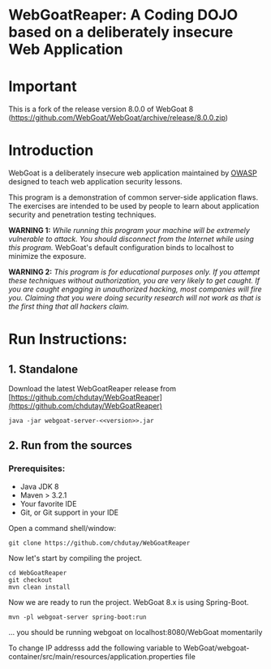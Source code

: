 # WebGoatReaper: A Coding DOJO based on a deliberately insecure Web Application

# Important

This is a fork of the release version 8.0.0 of WebGoat 8 (https://github.com/WebGoat/WebGoat/archive/release/8.0.0.zip)


# Introduction

WebGoat is a deliberately insecure web application maintained by [OWASP](http://www.owasp.org/) designed to teach web
application security lessons.

This program is a demonstration of common server-side application flaws. The
exercises are intended to be used by people to learn about application security and
penetration testing techniques.

**WARNING 1:** *While running this program your machine will be extremely
vulnerable to attack. You should disconnect from the Internet while using
this program.*  WebGoat's default configuration binds to localhost to minimize
the exposure.

**WARNING 2:** *This program is for educational purposes only. If you attempt
these techniques without authorization, you are very likely to get caught. If
you are caught engaging in unauthorized hacking, most companies will fire you.
Claiming that you were doing security research will not work as that is the
first thing that all hackers claim.*

# Run Instructions:

## 1. Standalone 

Download the latest WebGoatReaper release from [https://github.com/chdutay/WebGoatReaper](https://github.com/chdutay/WebGoatReaper)

```Shell
java -jar webgoat-server-<<version>>.jar
```


## 2. Run from the sources

### Prerequisites:

* Java JDK 8
* Maven > 3.2.1
* Your favorite IDE
* Git, or Git support in your IDE

Open a command shell/window:

```Shell
git clone https://github.com/chdutay/WebGoatReaper
```

Now let's start by compiling the project.

```Shell
cd WebGoatReaper
git checkout 
mvn clean install
```

Now we are ready to run the project. WebGoat 8.x is using Spring-Boot.

```Shell
mvn -pl webgoat-server spring-boot:run
```
... you should be running webgoat on localhost:8080/WebGoat momentarily

To change IP addresss add the following variable to WebGoat/webgoat-container/src/main/resources/application.properties file

```server.address=x.x.x.x
```

